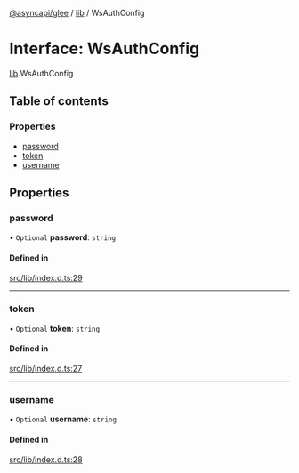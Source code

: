 [@asyncapi/glee](../README.md) / [lib](../modules/lib.md) / WsAuthConfig

# Interface: WsAuthConfig

[lib](../modules/lib.md).WsAuthConfig

## Table of contents

### Properties

- [password](lib.WsAuthConfig.md#password)
- [token](lib.WsAuthConfig.md#token)
- [username](lib.WsAuthConfig.md#username)

## Properties

### password

• `Optional` **password**: `string`

#### Defined in

[src/lib/index.d.ts:29](https://github.com/asyncapi/glee/blob/c62dfe9/src/lib/index.d.ts#L29)

___

### token

• `Optional` **token**: `string`

#### Defined in

[src/lib/index.d.ts:27](https://github.com/asyncapi/glee/blob/c62dfe9/src/lib/index.d.ts#L27)

___

### username

• `Optional` **username**: `string`

#### Defined in

[src/lib/index.d.ts:28](https://github.com/asyncapi/glee/blob/c62dfe9/src/lib/index.d.ts#L28)
